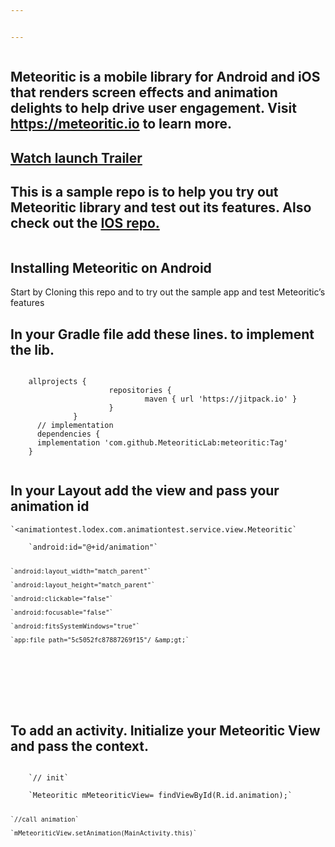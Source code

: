 ```yaml
---


---
```


<p><img src="https://d2mxuefqeaa7sj.cloudfront.net/s_4F771F769096EE6EDB712E8AF4AF4302AE6A389FE925C26583BAD1B21CA44E72_1552205499003_Covers.png" alt=""></p>
<h2 id="meteoritic-is-a-mobile-library-for-android-and-ios-that-renders-screen-effects-and-animation-delights-to-help-drive-user-engagement.-visit-httpsmeteoritic.io-to-learn-more.">Meteoritic is a mobile library for Android and iOS that renders screen effects and animation delights to help drive user engagement. Visit <a href="https://meteoritic.io">https://meteoritic.io</a> to learn more.</h2>
<h2 id="watch-launch-trailer"><a href="https://www.youtube.com/watch?v=vJ44sbieN9o&amp;feature=youtu.be">Watch launch Trailer</a></h2>
<h2 id="this-is-a-sample-repo-is-to-help-you-try-out-meteoritic-library-and-test-out-its-features.-also-check-out-the-ios-repo.">This is a sample repo is to help you try out Meteoritic library and test out its features. Also check out the <a href="https://github.com/MeteoriticLab/MeteoriticSample-ios">IOS repo.</a></h2>
<p><img src="https://d2mxuefqeaa7sj.cloudfront.net/s_BA7530E4BD98B6BA75BDBC3F98D63BE732EC542E67CA0C167FE79685411A5908_1547883458665_Box-Of-Gifts.gif" alt=""><img src="https://d2mxuefqeaa7sj.cloudfront.net/s_BA7530E4BD98B6BA75BDBC3F98D63BE732EC542E67CA0C167FE79685411A5908_1547883533002_Dangling-Astronaut-.gif" alt=""><img src="https://d2mxuefqeaa7sj.cloudfront.net/s_BA7530E4BD98B6BA75BDBC3F98D63BE732EC542E67CA0C167FE79685411A5908_1547883922082_jumping-Sports.gif" alt=""></p>
<h2 id="installing-meteoritic-on-android">Installing Meteoritic on Android</h2>
<p>Start by Cloning this repo and to try out the sample app and test Meteoritic’s features</p>
<h2 id="in-your-gradle-file-add-these-lines.-to-implement-the-lib.">In your Gradle file add these lines. to implement the lib.</h2>
<pre><code>
    allprojects {
                      repositories {
                              maven { url 'https://jitpack.io' }
                      }
              }
      // implementation
      dependencies {
      implementation 'com.github.MeteoriticLab:meteoritic:Tag'
    }
</code></pre>
<p><img src="https://d2mxuefqeaa7sj.cloudfront.net/s_4F771F769096EE6EDB712E8AF4AF4302AE6A389FE925C26583BAD1B21CA44E72_1549882533743_Gradle.jpg" alt=""></p>
<h2 id="in-your-layout-add-the-view-and-pass-your-animation-id">In your Layout add the view and pass your animation id</h2>
<pre><code>`&lt;animationtest.lodex.com.animationtest.service.view.Meteoritic`
</code><pre><code>    `android:id="@+id/animation"`
    
    `android:layout_width="match_parent"`
    
    `android:layout_height="match_parent"`
    
    `android:clickable="false"`
    
    `android:focusable="false"`
    
    `android:fitsSystemWindows="true"`
    
    `app:file_path="5c5052fc87887269f15"/ &amp;gt;`
</code></pre>
</pre><p></p>
<p><img src="https://d2mxuefqeaa7sj.cloudfront.net/s_4F771F769096EE6EDB712E8AF4AF4302AE6A389FE925C26583BAD1B21CA44E72_1549882567843_Layout.jpg" alt=""></p>
<p><img src="https://d2mxuefqeaa7sj.cloudfront.net/s_4F771F769096EE6EDB712E8AF4AF4302AE6A389FE925C26583BAD1B21CA44E72_1549882737019_FD5519B8-DEC0-42E5-8176-AAE7857C2750.png.jpg" alt=""></p>
<h2 id="to-add-an-activity.-initialize-your-meteoritic-view-and-pass-the-context.">To add an activity. Initialize your Meteoritic View and pass the context.</h2>
<pre><code>
    `// init`
</code><pre><code>    `Meteoritic mMeteoriticView= findViewById(R.id.animation);`
    
    `//call animation`
    
    `mMeteoriticView.setAnimation(MainActivity.this)`
</code></pre>
</pre><p></p>
<p><img src="https://d2mxuefqeaa7sj.cloudfront.net/s_4F771F769096EE6EDB712E8AF4AF4302AE6A389FE925C26583BAD1B21CA44E72_1549882572451_view.jpg" alt=""></p>
<p><img src="https://d2mxuefqeaa7sj.cloudfront.net/s_4F771F769096EE6EDB712E8AF4AF4302AE6A389FE925C26583BAD1B21CA44E72_1549882737019_FD5519B8-DEC0-42E5-8176-AAE7857C2750.png.jpg" alt=""></p>

